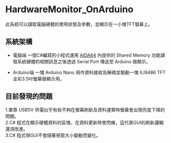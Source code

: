 # HardwareMonitor_OnArduino
此系統可以讀取電腦硬體的使用狀態及參數，並顯示在一小塊TFT螢幕上。

## 系統架構
- 電腦端 
    一個C#編寫的小程式運用 [AIDA64](https://www.aida64.com/) 內提供的 Shared Memory 功能讀取系統硬體的相關訊息之後透過 Serial Port 傳送至 Arduino 做顯示。

- Arduino端 
    一塊 Arduino Nano 用作資料接收及解碼並驅動一塊 ILI9486 TFT 全彩3.5吋螢幕做顯示用。
    

## 目前發現的問題
1.單靠 USB5V 供電似乎有些不夠在螢幕刷新及資料運算時螢幕會出現亮度下降的問題。  
2.C# 程式在顯示硬體資料的區塊，在資料更新時會閃爍，這代表GUI的刷新邏輯還須改進。  
3.C# 程式得GUI不會隨著視窗大小變動而變化。
